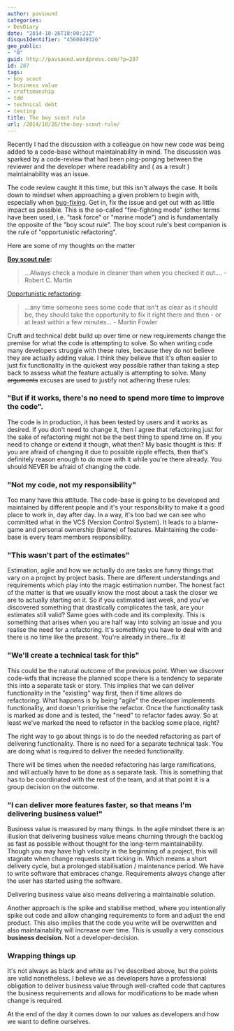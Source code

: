 ```yaml
---
author: pavsaund
categories:
- DevDiary
date: "2014-10-26T18:00:21Z"
disqusIdentifier: "4560849326"
geo_public:
- "0"
guid: http://pavsaund.wordpress.com/?p=287
id: 287
tags:
- boy scout
- business value
- craftsmanship
- tdd
- technical debt
- testing
title: The boy scout rule
url: /2014/10/26/the-boy-scout-rule/
---
```


Recently I had the discussion with a colleague on how new code was being added to a code-base without maintainability in mind. The discussion was sparked by a code-review that had been ping-ponging between the reviewer and the developer where readability and ( as a result ) maintainability was an issue.<!--more-->

The code review caught it this time, but this isn't always the case. It boils down to mindset when approaching a given problem to begin with, especially when <a title="Acceptance driven bugfixing" href="http://pavsaund.wordpress.com/2014/10/26/acceptance-driven-bugfixing/">bug-fixing</a>. Get in, fix the issue and get out with as little impact as possible. This is the so-called "fire-fighting mode" (other terms have been used, i.e. "task force" or "marine mode") and is fundamentally the opposite of the "boy scout rule". The boy scout rule's best companion is the rule of "opportunistic refactoring".

Here are some of my thoughts on the matter

<strong><a title="The boycott rule" href="http://programmer.97things.oreilly.com/wiki/index.php/The_Boy_Scout_Rule" target="_blank">Boy scout rule</a>:</strong>
<blockquote>...Always check a module in cleaner than when you checked it out.... - Robert C. Martin</blockquote>
<a title="Opportunistic refactoring" href="http://martinfowler.com/bliki/OpportunisticRefactoring.html" target="_blank">Opportunistic refactoring</a>:
<blockquote>...any time someone sees some code that isn't as clear as it should be, they should take the opportunity to fix it right there and then - or at least within a few minutes... - Martin Fowler</blockquote>
Cruft and technical debt build up over time or new requirements change the premise for what the code is attempting to solve. So when writing code many developers struggle with these rules, because they do not believe they are actually adding value. I think they believe that it's often easier to just fix functionality in the quickest way possible rather than taking a step back to assess what the feature actually is attempting to solve. Many <del>arguments</del> excuses are used to justify not adhering these rules:
<h3>"But if it works, there's no need to spend more time to improve the code".</h3>
The code is in production, it has been tested by users and it works as desired. If you don't need to change it, then I agree that refactoring just for the sake of refactoring might not be the best thing to spend time on. If you need to change or extend it though, what then? My basic thought is this: If you are afraid of changing it due to possible ripple effects, then that's definitely reason enough to do more with it while you're there already. You should NEVER be afraid of changing the code.
<h3>"Not my code, not my responsibility"</h3>
Too many have this attitude. The code-base is going to be developed and maintained by different people and it's your responsibility to make it a good place to work in, day after day. In a way, it's too bad we can see who committed what in the VCS (Version Control System). It leads to a blame-game and personal ownership (blame) of features. Maintaining the code-base is every team members responsibility.
<h3>"This wasn't part of the estimates"</h3>
Estimation, agile and how we actually do are tasks are funny things that vary on a project by project basis. There are different understandings and requirements which play into the magic estimation number. The honest fact of the matter is that we usually know the most about a task the closer we are to actually starting on it. So if you estimated last week, and you've discovered something that drastically complicates the task, are your estimates still valid? Same goes with code and its complexity. This is something that arises when you are half way into solving an issue and you realise the need for a refactoring. It's something you have to deal with and there is no time like the present. You're already in there...fix it!
<h3>"We'll create a technical task for this"</h3>
This could be the natural outcome of the previous point. When we discover code-wtfs that increase the planned scope there is a tendency to separate this into a separate task or story. This implies that we can deliver functionality in the "existing" way first, then if time allows do refactoring. What happens is by being "agile" the developer implements functionality, and doesn't prioritise the refactor. Once the functionality task is marked as done and is tested, the "need" to refactor fades away. So at least we've marked the need to refactor in the backlog some place, right?

The right way to go about things is to do the needed refactoring as part of delivering functionality. There is no need for a separate technical task. You are doing what is required to deliver the needed functionality.

There will be times when the needed refactoring has large ramifications, and will actually have to be done as a separate task. This is something that has to be coordinated with the rest of the team, and at that point it is a group decision on the outcome.
<h3>"I can deliver more features faster, so that means I'm delivering business value!"</h3>
Business value is measured by many things. In the agile mindset there is an illusion that delivering business value means churning through the backlog as fast as possible without thought for the long-term maintainability. Though you may have high velocity in the beginning of a project, this will stagnate when change requests start ticking in. Which means a short delivery cycle, but a prolonged stabilisation / maintenance period. We have to write software that embraces change. Requirements always change after the user has started using the software.

Delivering business value also means delivering a maintainable solution.

Another approach is the spike and stabilise method, where you intentionally spike out code and allow changing requirements to form and adjust the end product. This also implies that the code you write will be overwritten and also maintainability will increase over time. This is usually a very conscious <strong>business decision. </strong>Not a developer-decision.
<h3>Wrapping things up</h3>
It's not always as black and white as I've described above, but the points are valid nonetheless. I believe we as developers have a professional obligation to deliver business value through well-crafted code that captures the business requirements and allows for modifications to be made when change is required.

At the end of the day it comes down to our values as developers and how we want to define ourselves.
